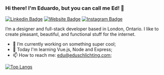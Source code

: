 ### Hi there! I'm Eduardo, but you can call me Ed! 👋


[![Linkedin Badge](https://img.shields.io/badge/-LinkedIn-0A66C2?logo=linkedin&logoColor=white&style=flat)](https://www.linkedin.com/in/eduardoschlichting/)
[![Website Badge](https://img.shields.io/badge/-Portfolio-FF7139?logo=firefox&logoColor=white&style=flat)](https://eduardoschlichting.com/)
[![Instagram Badge](https://img.shields.io/badge/-Instagram-E4405F?logo=instagram&logoColor=white&style=flat)](https://www.instagram.com/eduschlichting/)

I’m a designer and full-stack developer based in London, Ontario. I like to create pleasant, beautiful, and functional stuff for the internet.

- 🔭 I’m currently working on something super cool;
- 🌱 Today I'm learning Vue.js, Node and Express;
- 📫 How to reach me: edu@eduschlichting.com;

[![Top Langs](https://github-readme-stats.vercel.app/api/top-langs/?username=eduardoschlichting&layout=compact&theme=dracula)](https://github.com/anuraghazra/github-readme-stats)


